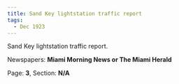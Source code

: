 ```yaml
---  
title: Sand Key lightstation traffic report  
tags:  
  - Dec 1923  
---  
```

  
Sand Key lightstation traffic report.  
  
Newspapers: **Miami Morning News or The Miami Herald**  
  
Page: **3**, Section: **N/A** 
